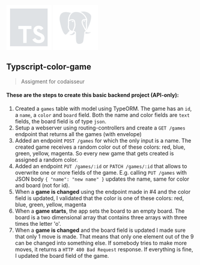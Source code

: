 ![typescript icon](https://github.com/Zefevr/Typscript-color-game/blob/master/dev-icons/ts.svg)
![postgress icon](https://github.com/Zefevr/Typscript-color-game/blob/master/dev-icons/postgress.svg)

## Typscript-color-game
> Assigment for codaisseur

#### These are the steps to create this basic backend project (API-only):

1. Created a `games` table with model using TypeORM. The game has an `id`, a `name`, a `color` and `board` field. Both the name and color fields are `text` fields, the board field is of type `json`.  
2. Setup a webserver using routing-controllers and create a `GET /games` endpoint that returns all the games (with envelope)
3. Added an endpoint `POST /games` for which the only input is a name. The created game receives a random color out of these colors: red, blue, green, yellow, magenta. So every new game that gets created is assigned a random color. 
4. Added an endpoint `PUT /games/:id` or `PATCH /games/:id` that allows to overwrite one or more fields of the game. E.g. calling `PUT /games` with JSON body `{ "name": "new name" }` updates the name, same for color and board (not for id). 
5. When a **game is changed** using the endpoint made in #4 and the color field is updated, I validated that the color is one of these colors: red, blue, green, yellow, magenta
6. When a **game starts**, the app sets the board to an empty board. The board is a two dimensional array that contains three arrays with three times the letter 'o'.
7. When a **game is changed** and the board field is updated I made sure that only 1 move is made. That means that only one element out of the 9 can be changed into something else. If somebody tries to make more moves, it returns a `HTTP 400 Bad Request` response. If everything is fine, I updated the board field of the game.

  
  

